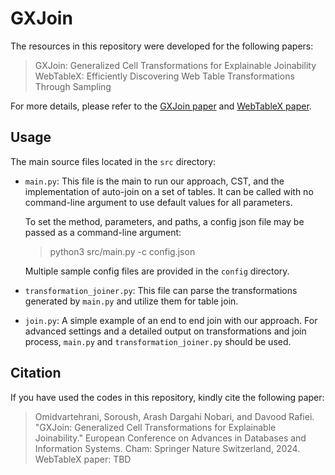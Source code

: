 # GXJoin
The resources in this repository were developed for the following papers:
> GXJoin: Generalized Cell Transformations for Explainable Joinability
> WebTableX: Efficiently Discovering Web Table Transformations Through Sampling

For more details, please refer to the [GXJoin paper](https://link.springer.com/chapter/10.1007/978-3-031-70626-4_9) and [WebTableX paper](TBD).

## Usage
The main source files located in the `src` directory:

+ `main.py`: This file is the main to run our approach, CST, and the implementation of auto-join on a set of tables. It can be called with no command-line argument to use default values for all parameters.

    To set the method, parameters, and paths, a config json file may be passed as a command-line argument:

    > python3 src/main.py -c config.json

    Multiple sample config files are provided in the `config` directory. 

+ `transformation_joiner.py`: This file can parse the transformations generated by `main.py` and utilize them for table join.

+ `join.py`: A simple example of an end to end join with our approach. For advanced settings and a detailed output on transformations and join process, `main.py` and `transformation_joiner.py` should be used.



## Citation

If you have used the codes in this repository, kindly cite the following paper:

> Omidvartehrani, Soroush, Arash Dargahi Nobari, and Davood Rafiei. "GXJoin: Generalized Cell Transformations for Explainable Joinability." European Conference on Advances in Databases and Information Systems. Cham: Springer Nature Switzerland, 2024.
> WebTableX paper: TBD
